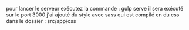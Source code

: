 pour lancer le serveur exécutez la commande : gulp serve il sera exécuté sur le port 3000
j'ai ajouté du style avec sass qui est compilé en du css dans le dossier : src/app/css
